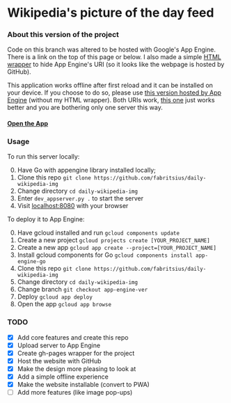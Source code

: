 # Wikipedia's picture of the day feed

### About this version of the project

Code on this branch was altered to be hosted with Google's App Engine. There is a link on the top of this page or below. I also made a simple [HTML wrapper](https://github.com/fabritsius/daily-wikipedia-img/tree/gh-pages) to hide App Engine's URI (so it looks like the webpage is hosted by GitHub).

This application works offline after first reload and it can be installed on your device. If you choose to do so, please use [this version hosted by App Engine](https://daily-pict.appspot.com/) (without my HTML wrapper). Both URIs work, [this one](https://daily-pict.appspot.com/) just works better and you are bothering only one server this way.

#### [Open the App](https://fabritsius.github.io/daily-wikipedia-img/)

### Usage

To run this server locally:

0. Have Go with appengine library installed locally;
1. Clone this repo `git clone https://github.com/fabritsius/daily-wikipedia-img`
2. Change directory `cd daily-wikipedia-img`
3. Enter `dev_appserver.py .` to start the server
4. Visit [localhost:8080](https://localhost:8080) with your browser

To deploy it to App Engine:

0. Have gcloud installed and run `gcloud components update`
1. Create a new project `gcloud projects create [YOUR_PROJECT_NAME]`
2. Create a new app `gcloud app create --project=[YOUR_PROJECT_NAME]`
3. Install gcloud components for Go `gcloud components install app-engine-go`
4. Clone this repo `git clone https://github.com/fabritsius/daily-wikipedia-img`
5. Change directory `cd daily-wikipedia-img`
6. Change branch `git checkout app-engine-ver`
7. Deploy `gcloud app deploy`
8. Open the app `gcloud app browse`

### TODO

- [x] Add core features and create this repo
- [x] Upload server to App Engine
- [x] Create gh-pages wrapper for the project
- [x] Host the website with GitHub
- [x] Make the design more pleasing to look at
- [x] Add a simple offline experience
- [x] Make the website installable (convert to PWA)
- [ ] Add more features (like image pop-ups)